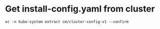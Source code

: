 # Get install-config.yaml from cluster
```
oc -n kube-system extract cm/cluster-config-v1 --confirm
```
